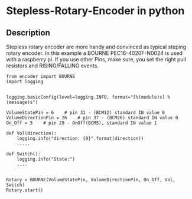 # Stepless-Rotary-Encoder in python

## Description

Stepless rotary encoder are more handy and convinced as typical steping rotary encoder. In this example a BOURNE PEC16-4020F-N0024 is used with a raspberry pi. If you use other Pins, make sure, you set the right pull resistors and RISING/FALLING events.




````python3
from encoder import BOURNE
import logging


logging.basicConfig(level=logging.INFO, format="[%(module)s] %(message)s")

VolumeStatePin = 6    # pin 31 - (BCM12) standard IN value 0
VolumeDirectionPin = 26    # pin 37 - (BCM26) standard IN value 0
On_Off = 5    # pin 29 - OnOff(BCM5), standard IN value 1

def Vol(direction):
    logging.info("direction: {0}".format(direction))
    .....

def Switch():
    logging.info("State:")
    ....


Rotary = BOURNE(VolumeStatePin, VolumeDirectionPin, On_Off, Vol, Switch)
Rotary.start()
``````